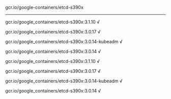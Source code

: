 gcr.io/google-containers/etcd-s390x 

----
gcr.io/google_containers/etcd-s390x:3.1.10 √

gcr.io/google_containers/etcd-s390x:3.0.17 √

gcr.io/google_containers/etcd-s390x:3.0.14-kubeadm √

gcr.io/google_containers/etcd-s390x:3.0.14 √

gcr.io/google_containers/etcd-s390x:3.1.10 √

gcr.io/google_containers/etcd-s390x:3.0.17 √

gcr.io/google_containers/etcd-s390x:3.0.14-kubeadm √

gcr.io/google_containers/etcd-s390x:3.0.14 √


